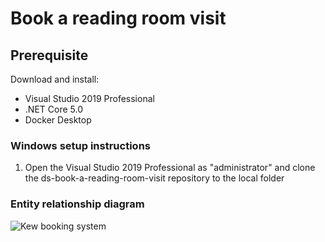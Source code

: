 # Book a reading room visit

## Prerequisite

Download and install:

- Visual Studio 2019 Professional
- .NET Core 5.0
- Docker Desktop

### Windows setup instructions
1. Open the Visual Studio 2019 Professional as "administrator" and clone the ds-book-a-reading-room-visit repository to the local folder


### Entity relationship diagram

![Kew booking system](https://user-images.githubusercontent.com/40386980/106439117-3cda0280-646f-11eb-841b-c695fed27e45.jpg)
